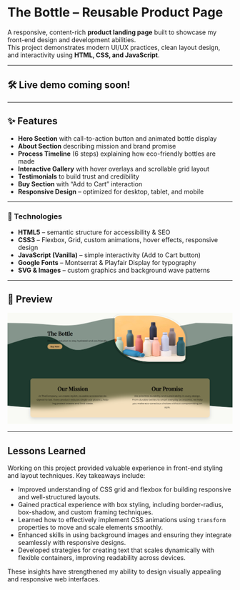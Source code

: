 # The Bottle – Reusable Product Page  

A responsive, content-rich **product landing page** built to showcase my front-end design and development abilities.  
This project demonstrates modern UI/UX practices, clean layout design, and interactivity using **HTML, CSS, and JavaScript**.   

---

## 🛠️ Live demo coming soon!

---

## ✨ Features  

- **Hero Section** with call-to-action button and animated bottle display  
- **About Section** describing mission and brand promise  
- **Process Timeline** (6 steps) explaining how eco-friendly bottles are made  
- **Interactive Gallery** with hover overlays and scrollable grid layout  
- **Testimonials** to build trust and credibility  
- **Buy Section** with “Add to Cart” interaction  
- **Responsive Design** – optimized for desktop, tablet, and mobile  

---

### 🔧 Technologies  
- **HTML5** – semantic structure for accessibility & SEO  
- **CSS3** – Flexbox, Grid, custom animations, hover effects, responsive design  
- **JavaScript (Vanilla)** – simple interactivity (Add to Cart button)  
- **Google Fonts** – Montserrat & Playfair Display for typography  
- **SVG & Images** – custom graphics and background wave patterns    

---

## 📸 Preview  

![Project Screenshot](Graphics/screenshot.png) 

---

## Lessons Learned

Working on this project provided valuable experience in front-end styling and layout techniques. Key takeaways include:

- Improved understanding of CSS grid and flexbox for building responsive and well-structured layouts.  
- Gained practical experience with box styling, including border-radius, box-shadow, and custom framing techniques.  
- Learned how to effectively implement CSS animations using `transform` properties to move and scale elements smoothly.  
- Enhanced skills in using background images and ensuring they integrate seamlessly with responsive designs.  
- Developed strategies for creating text that scales dynamically with flexible containers, improving readability across devices.  

These insights have strengthened my ability to design visually appealing and responsive web interfaces.